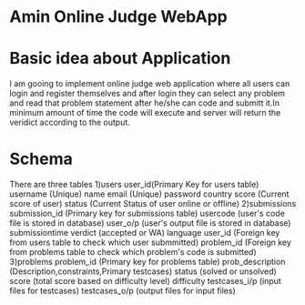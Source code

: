 # Amin Online Judge WebApp

# Basic idea about Application 

I am gooing to implement online judge web application where all users can login and register themselves and after login they can select any problem and read that problem statement after he/she can code and submitt it.In minimum amount of time the code will execute and server will return the veridict according to the output.

# Schema

There are three tables 
1)users
  user_id(Primary Key for users table)
  username (Unique)
  name 
  email (Unique)
  password
  country 
  score (Current score of user)
  status (Current Status of user online or offline)
2)submissions
  submission_id (Primary key for submissions table)
  usercode (user's code file is stored in database)
  user_o/p (user's output file is stored in database)
  submissiontime 
  verdict (accepted or WA)
  language 
  user_id (Foreign key from users table to check which user submmitted)
  problem_id (Foreign key from problems table to check which problem's code is submitted)
3)problems
  problem_id (Primary key for problems table)
  prob_description (Description,constraints,Primary testcases)
  status (solved or unsolved)
  score (total score based on difficulty level)
  difficulty 
  testcases_i/p (input files for testcases)
  testcases_o/p (output files for input files)
